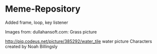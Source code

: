 # Meme-Repository
Added frame, loop, key listener


Images from:
dullahansoft.com:   Grass picture

 http://piq.codeus.net/picture/385292/water_tile water picture
 Characters created by Noah Billingsly
 

